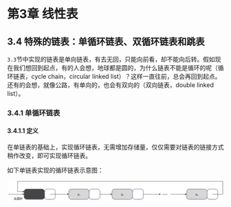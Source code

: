 # 第3章 线性表

## 3.4 特殊的链表：单循环链表、双循环链表和跳表

`3.3`节中实现的链表是单向链表，有去无回，只能向前看，却不能向后转。假如现在我们想回到起点，有的人会想，地球都是圆的，为什么链表不能是循环的呢（循环链表，cycle chain，circular linked list）？这样一直往前，总会再回到起点。还有的会想，就像公路，有单向的，也会有双向的（双向链表，double linked list）。

### 3.4.1 单循环链表

#### 3.4.1.1 定义

在单链表的基础上，实现循环链表，无需增加存储量，仅仅需要对链表的链接方式稍作改变，即可实现循环链表。

如下单链表实现的循环链表示意图：

![single_cycle_linkedlist](../../../src/main/resources/images/single_cycle_linkedlist.jpg)
